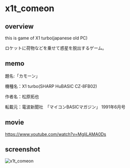 # x1t_comeon

## overview

this is game of X1 turbo(japanese old PC)

ロケットに荷物などを乗せて惑星を脱出するゲーム。

## memo

題名:「カモーン」

機種名：X1 turbo(SHARP HuBASIC CZ-8FB02)

作者名：松原拓也

転載元：電波新聞社　「マイコンBASICマガジン」 1991年6月号

## movie

https://www.youtube.com/watch?v=MgliLAMA0Ds

## screenshot

![x1t_comeon](https://user-images.githubusercontent.com/5597377/131798786-d19fafc5-059f-4d5c-9193-b262d023bc51.png)
